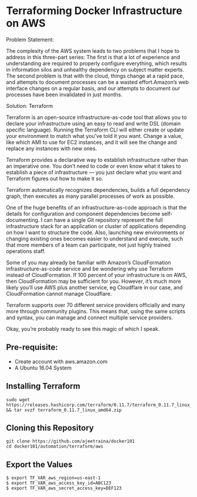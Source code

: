 # Terraforming Docker Infrastructure on AWS

Problem Statement:

The complexity of the AWS system leads to two problems that I hope to address in this three-part series: The first is that a lot of experience and understanding are required to properly configure everything, which results in information silos and unhealthy dependency on subject matter experts. The second problem is that with the cloud, things change at a rapid pace, and attempts to document processes can be a wasted effort.Amazon’s web interface changes on a regular basis, and our attempts to document our processes have been invalidated in just months.

Solution: Terraform 

Terraform is an open-source infrastructure-as-code tool that allows you to declare your infrastructure using an easy to read and write DSL (domain specific language). Running the Terraform CLI will either create or update your environment to match what you’ve told it you want. Change a value, like which AMI to use for EC2 instances, and it will see the change and replace any instances with new ones.

Terraform provides a declarative way to establish infrastructure rather than an imperative one. You don’t need to code or even know what it takes to establish a piece of infrastructure — you just declare what you want and Terraform figures out how to make it so.

Terraform  automatically recognizes dependencies, builds a full dependency graph, then executes as many parallel processes of work as possible.

One of the huge benefits of an infrastructure-as-code approach is that the details for configuration and component dependencies become self-documenting. I can have a single Git repository represent the full infrastructure stack for an application or cluster of applications depending on how I want to structure the code. Also, launching new environments or changing existing ones becomes easier to understand and execute, such that more members of a team can participate, not just highly trained operations staff.

Some of you may already be familiar with Amazon’s CloudFormation infrastructure-as-code service and be wondering why use Terraform instead of CloudFormation. If 100 percent of your infrastructure is on AWS, then CloudFormation may be sufficient for you. However, it’s much more likely you’ll use AWS plus another service, eg Cloudflare in our case, and CloudFormation cannot manage Cloudflare.

Terraform supports over 70 different service providers officially and many more through community plugins. This means that, using the same scripts and syntax, you can manage and connect multiple service providers.

Okay, you’re probably ready to see this magic of which I speak.

## Pre-requisite:

- Create account with aws.amazon.com
- A Ubuntu 16.04 System

## Installing Terraform

```
sudo wget https://releases.hashicorp.com/terraform/0.11.7/terraform_0.11.7_linux_amd64.zip && tar xvzf terraform_0.11.7_linux_amd64.zip
```

## Cloning this Repository

```
git clone https://github.com/ajeetraina/docker101
cd docker101/automation/terraform/aws
```

## Export the Values

```
$ export TF_VAR_aws_region=us-east-1
$ export TF_VAR_aws_access_key_id=ABC123
$ export TF_VAR_aws_secret_access_key=DEF123
```

